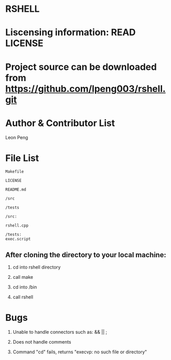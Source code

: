 RSHELL
===
Liscensing information: READ LICENSE
===
Project source can be downloaded from https://github.com/lpeng003/rshell.git
===

Author & Contributor List
===
Leon Peng

File List
===
```
Makefile

LICENSE

README.md

/src

/tests
```
```
/src:

rshell.cpp
```
```
/tests:
exec.script

```
After cloning the directory to your local machine:
---

1. cd into rshell directory

2. call make

3. cd into /bin

4. call rshell

Bugs
===
1. Unable to handle connectors such as: && || ;

2. Does not handle comments

3. Command "cd" fails, returns "execvp: no such file or directory"
